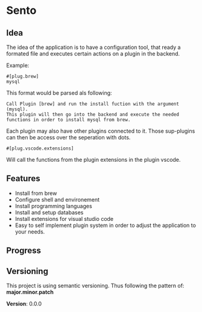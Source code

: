 # Sento


## Idea
The idea of the application is to have a configuration tool, that ready a formated file and executes certain actions on a plugin in the backend. 

Example:

    #[plug.brew]
    mysql

This format would be parsed als following:

    Call Plugin [brew] and run the install fuction with the argument (mysql).
    This plugin will then go into the backend and execute the needed functions in order to install mysql from brew.

Each plugin may also have other plugins connected to it. Those sup-plugins can then be access over the seperation with dots.

    #[plug.vscode.extensions]

Will call the functions from the plugin extensions in the plugin vscode.


## Features
 * Install from brew
 * Configure shell and environement
 * Install programming languages
 * Install and setup databases
 * Install extensions for visual studio code
 * Easy to self implement plugin system in order to adjust the application to your needs.

## Progress

## Versioning
This project is using semantic versioning. 
Thus following the pattern of: **major.minor.patch**

**Version**: 0.0.0
